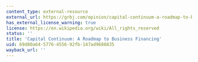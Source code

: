 ```yaml
---
content_type: external-resource
external_url: https://grbj.com/opinion/capital-continuum-a-roadmap-to-business-financing/
has_external_license_warning: true
license: https://en.wikipedia.org/wiki/All_rights_reserved
status: ''
title: 'Capital Continuum: A Roadmap to Business Financing'
uid: 69d80a64-5776-4556-92fb-147ad9686835
wayback_url: ''
---
```


